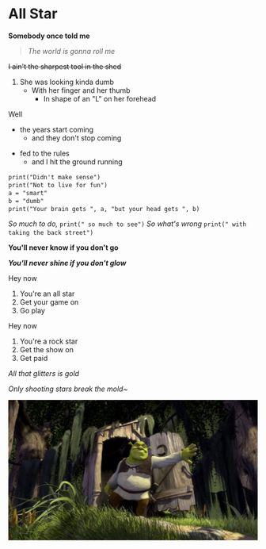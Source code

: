 # All Star


**Somebody once told me**

>*The world is gonna roll me*

~~I ain't the sharpest tool in the shed~~


1. She was looking kinda dumb
	- With her finger and her thumb
		- In shape of an "L" on her forehead


Well
- the years start coming
	- and they don't stop coming
* fed to the rules 
	- and I hit the ground running 


```
print("Didn't make sense")
print("Not to live for fun")
a = "smart"
b = "dumb"
print("Your brain gets ", a, "but your head gets ", b)
```


*So much to do,* `print(" so much to see")`
*So what's wrong* `print(" with taking the back street")`


**You'll never know if you don't go**

***You'll never shine if you don't glow***


Hey now
1. You're an all star
2. Get your game on
3. Go play

Hey now
1. You're a rock star
2. Get the show on
3. Get paid


*All that glitters is gold*

*Only shooting stars break the mold~*


![Shrek](shrek.jpg "Shrek")
